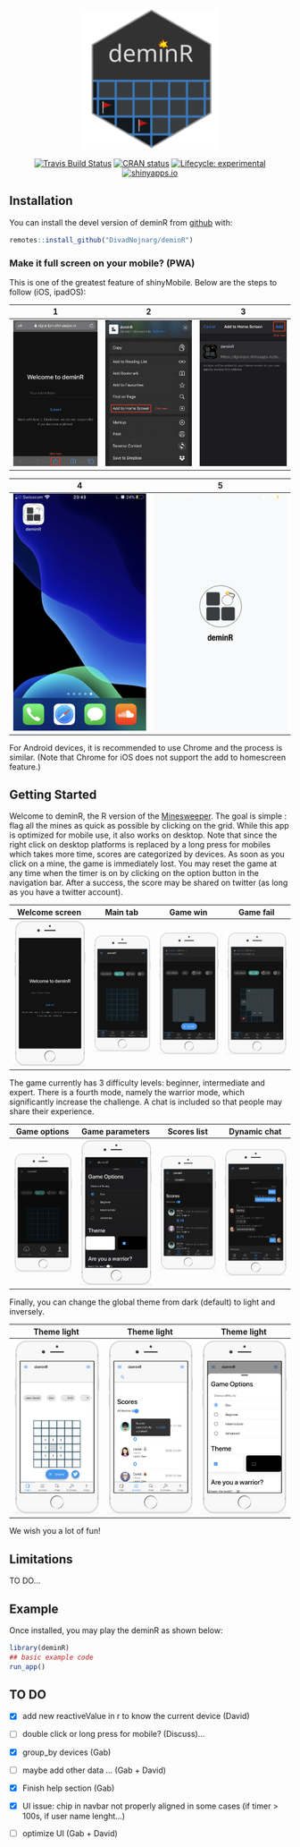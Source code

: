 <div align="center">

<img src="./man/figures/icon_package.svg" height="250px" />

[![Travis Build Status](https://travis-ci.org/DivadNojnarg/deminR.svg?branch=master)](https://travis-ci.org/DivadNojnarg/deminR)
[![CRAN status](https://www.r-pkg.org/badges/version/deminR)](https://CRAN.R-project.org/package=deminR)
[![Lifecycle: experimental](https://img.shields.io/badge/lifecycle-experimental-orange.svg)](https://www.tidyverse.org/lifecycle/#experimental)
[![shinyapps.io](https://img.shields.io/badge/shinyapps.io-on-purple.svg)](https://dgranjon.shinyapps.io/deminR)

</div>

## Installation

You can install the devel version of deminR from [github](https://github.com/DivadNojnarg/deminR) with:

``` r
remotes::install_github("DivadNojnarg/deminR")
```

### Make it full screen on your mobile? (PWA)
This is one of the greatest feature of shinyMobile. Below are the steps to follow (iOS, ipadOS):

1                          |  2                        |  3                       
:-------------------------:|:-------------------------:|:-------------------------:
![](man/figures/readme_pwa_1.jpeg)  |  ![](man/figures/readme_pwa_2.jpeg)  |  ![](man/figures/readme_pwa_3.jpeg)  

4                          |  5
:-------------------------:|:-------------------------:
![](man/figures/readme_pwa_4.png)  |  ![](man/figures/readme_pwa_5.png)

For Android devices, it is recommended to use Chrome and the process is similar. 
(Note that Chrome for iOS does not support the add to homescreen feature.)


## Getting Started

Welcome to deminR, the R version of the [Minesweeper](https://en.wikipedia.org/wiki/Minesweeper_(video_game)). The goal is simple : flag all the mines as quick as possible by clicking on the grid. While this app is optimized for mobile use, it also works on desktop.
Note that since the right click on desktop platforms is replaced by a long press for mobiles which takes more time, scores are categorized by devices.
As soon as you click on a mine, the game is immediately lost. You may reset the game at any time when the timer is on by clicking on the option button in the navigation bar. After a success, the score may be shared on twitter (as long as you have a twitter account).

Welcome screen             |  Main tab                 | Game win                   |  Game fail
:-------------------------:|:-------------------------:|:-------------------------:|:-------------------------:
![](man/figures/readme_welcome.png)  |  ![](man/figures/readme_grid.png)  |  ![](man/figures/readme_win.png)  |  ![](man/figures/readme_fail.png)

The game currently has 3 difficulty levels: beginner, intermediate and expert. There is a fourth mode, namely the warrior mode, which significantly increase the challenge. A chat is included so that people may share their experience. 

Game options             |  Game parameters           |  Scores list                |  Dynamic chat
:-------------------------:|:-------------------------:|:-------------------------:|:-------------------------:
![](man/figures/readme_options.png)  |  ![](man/figures/readme_params.png)  |  ![](man/figures/readme_scores.png)  |  ![](man/figures/readme_chat.png)

Finally, you can change the global theme from dark (default) to light and inversely.

Theme light               |  Theme light               |  Theme light
:-------------------------:|:-------------------------:|:-------------------------:
![](man/figures/readme_light_1.png)  |  ![](man/figures/readme_light_2.png)  |  ![](man/figures/readme_light_3.png)

We wish you a lot of fun!

## Limitations

TO DO...

## Example

Once installed, you may play the deminR as shown below:

``` r
library(deminR)
## basic example code
run_app()
```

## TO DO
- [x] add new reactiveValue in r to know the current device (David)
- [ ] double click or long press for mobile? (Discuss)...
- [x] group_by devices (Gab) 
- [ ] maybe add other data ... (Gab + David)
- [x] Finish help section (Gab)
- [x] UI issue: chip in navbar not properly aligned in some cases (if timer > 100s, if user name lenght...)
- [ ] optimize UI (Gab + David)


